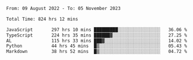 
<!--START_SECTION:waka-->

```txt
From: 09 August 2022 - To: 05 November 2023

Total Time: 824 hrs 12 mins

JavaScript       297 hrs 10 mins █████████░░░░░░░░░░░░░░░░   36.06 %
TypeScript       224 hrs 35 mins ██████▓░░░░░░░░░░░░░░░░░░   27.25 %
AL               115 hrs 33 mins ███▓░░░░░░░░░░░░░░░░░░░░░   14.02 %
Python           44 hrs 45 mins  █▒░░░░░░░░░░░░░░░░░░░░░░░   05.43 %
Markdown         38 hrs 52 mins  █▒░░░░░░░░░░░░░░░░░░░░░░░   04.72 %
```

<!--END_SECTION:waka-->











